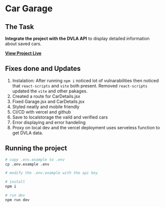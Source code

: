 # Car Garage


## The Task

**Integrate the project with the DVLA API** to display detailed information about saved cars.

[**View Project Live**](https://car-garage-bay.vercel.app/)

## Fixes done and Updates

1. Instalation: After running `npm i` noticed lot of vulnarabilities then noticed that `react-scripts` and `vite` both present. Removed `react-scripts` updated the `vite` and other pakages.
2. Created a route for CarDetails.jsx
3. Fixed Garage.jsx and CarDetails.jsx
4. Styled neatly and mobile friendly
5. CI/CD with vercel and github
6. Save to localstorage the vaild and verified cars
7. Error displaying and error handeling 
8. Proxy on local dev and the vercel deployment uses serveless function to get DVLA data.

## Running the project 

```bash 
# copy .env.example to .env
cp .env.example .env

# modify the .env.example with the api key

# install 
npm i

# run dev
npm run dev
```

